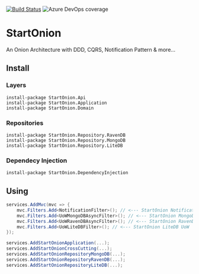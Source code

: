 [![Build Status](https://rz3.visualstudio.com/StartOnion/_apis/build/status/elixneto.StartOnion?branchName=master)](https://rz3.visualstudio.com/StartOnion/_build/latest?definitionId=2&branchName=master)
![Azure DevOps coverage](https://img.shields.io/azure-devops/coverage/rz3/startonion/2)

# StartOnion
An Onion Architecture with DDD, CQRS, Notification Pattern & more...

## Install
### Layers
```
install-package StartOnion.Api
install-package StartOnion.Application
install-package StartOnion.Domain
```
### Repositories
```
install-package StartOnion.Repository.RavenDB
install-package StartOnion.Repository.MongoDB
install-package StartOnion.Repository.LiteDB
```
### Dependecy Injection
```
install-package StartOnion.DependencyInjection
```

## Using
```csharp
services.AddMvc(mvc => {
    mvc.Filters.Add<NotificationFilter>(); // <--- StartOnion Notification
    mvc.Filters.Add<UoWMongoDBAsyncFilter>(); // <--- StartOnion MongoDB UoW
    mvc.Filters.Add<UoWRavenDBAsyncFilter>(); // <--- StartOnion RavenDB UoW
    mvc.Filters.Add<UoWLiteDBFilter>(); // <--- StartOnion LiteDB UoW
});

services.AddStartOnionApplication(...);
services.AddStartOnionCrossCutting(...);
services.AddStartOnionRepositoryMongoDB(...);
services.AddStartOnionRepositoryRavenDB(...);
services.AddStartOnionRepositoryLiteDB(...);
```
